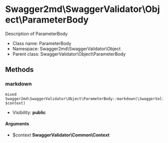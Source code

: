 Swagger2md\SwaggerValidator\Object\ParameterBody
===============

Description of ParameterBody




* Class name: ParameterBody
* Namespace: Swagger2md\SwaggerValidator\Object
* Parent class: SwaggerValidator\Object\ParameterBody







Methods
-------


### markdown

    mixed Swagger2md\SwaggerValidator\Object\ParameterBody::markdown(\SwaggerValidator\Common\Context $context)





* Visibility: **public**


#### Arguments
* $context **SwaggerValidator\Common\Context**


